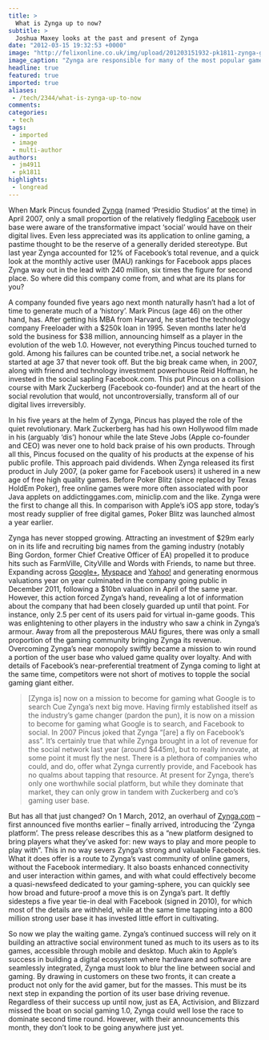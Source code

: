 ```yaml
---
title: >
  What is Zynga up to now?
subtitle: >
  Joshua Maxey looks at the past and present of Zynga
date: "2012-03-15 19:32:53 +0000"
image: "http://felixonline.co.uk/img/upload/201203151932-pk1811-zynga-games.jpg"
image_caption: "Zynga are responsible for many of the most popular games on Facebook"
headline: true
featured: true
imported: true
aliases:
 - /tech/2344/what-is-zynga-up-to-now
comments:
categories:
 - tech
tags:
 - imported
 - image
 - multi-author
authors:
 - jm4911
 - pk1811
highlights:
 - longread
---
```


When Mark Pincus founded [Zynga](http://Zynga.com) (named ‘Presidio Studios’ at the time) in April 2007, only a small proportion of the relatively fledgling [Facebook](http://www.facebook.com) user base were aware of the transformative impact ‘social’ would have on their digital lives. Even less appreciated was its application to online gaming, a pastime thought to be the reserve of a generally derided stereotype. But last year Zynga accounted for 12% of Facebook’s total revenue, and a quick look at the monthly active user (MAU) rankings for Facebook apps places Zynga way out in the lead with 240 million, six times the figure for second place. So where did this company come from, and what are its plans for you?

A company founded five years ago next month naturally hasn’t had a lot of time to generate much of a ‘history’. Mark Pincus (age 46) on the other hand, has. After getting his MBA from Harvard, he started the technology company Freeloader with a $250k loan in 1995. Seven months later he’d sold the business for $38 million, announcing himself as a player in the evolution of the web 1.0. However, not everything Pincus touched turned to gold. Among his failures can be counted tribe.net, a social network he started at age 37 that never took off. But the big break came when, in 2007, along with friend and technology investment powerhouse Reid Hoffman, he invested in the social sapling Facebook.com. This put Pincus on a collision course with Mark Zuckerberg (Facebook co-founder) and at the heart of the social revolution that would, not uncontroversially, transform all of our digital lives irreversibly.

In his five years at the helm of Zynga, Pincus has played the role of the quiet revolutionary. Mark Zuckerberg has had his own Hollywood film made in his (arguably ‘dis’) honour while the late Steve Jobs (Apple co-founder and CEO) was never one to hold back praise of his own products. Through all this, Pincus focused on the quality of his products at the expense of his public profile. This approach paid dividends. When Zynga released its first product in July 2007, (a poker game for Facebook users) it ushered in a new age of free high quality games. Before Poker Blitz (since replaced by Texas HoldEm Poker), free online games were more often associated with poor Java applets on addictinggames.com, miniclip.com and the like. Zynga were the first to change all this. In comparison with Apple’s iOS app store, today’s most ready supplier of free digital games, Poker Blitz was launched almost a year earlier.

Zynga has never stopped growing. Attracting an investment of $29m early on in its life and recruiting big names from the gaming industry (notably Bing Gordon, former Chief Creative Officer of EA) propelled it to produce hits such as FarmVille, CityVille and Words with Friends, to name but three. Expanding across [Google+](https://plus.google.com/), [Myspace](http://www.myspace.com) and [Yahoo!](http://www.yahoo.co.uk) and generating enormous valuations year on year culminated in the company going public in December 2011, following a $10bn valuation in April of the same year. However, this action forced Zynga’s hand, revealing a lot of information about the company that had been closely guarded up until that point. For instance, only 2.5 per cent of its users paid for virtual in-game goods. This was enlightening to other players in the industry who saw a chink in Zynga’s armour. Away from all the preposterous MAU figures, there was only a small proportion of the gaming community bringing Zynga its revenue. Overcoming Zynga’s near monopoly swiftly became a mission to win round a portion of the user base who valued game quality over loyalty. And with details of Facebook’s near-preferential treatment of Zynga coming to light at the same time, competitors were not short of motives to topple the social gaming giant either.
> [Zynga is] now on a mission to become for gaming what Google is to search
Cue Zynga’s next big move. Having firmly established itself as the industry’s game changer (pardon the pun), it is now on a mission to become for gaming what Google is to search, and Facebook to social. In 2007 Pincus joked that Zynga “[are] a fly on Facebook’s ass”. It’s certainly true that while Zynga brought in a lot of revenue for the social network last year (around $445m), but to really innovate, at some point it must fly the nest. There is a plethora of companies who could, and do, offer what Zynga currently provide, and Facebook has no qualms about tapping that resource. At present for Zynga, there’s only one worthwhile social platform, but while they dominate that market, they can only grow in tandem with Zuckerberg and co’s gaming user base.

But has all that just changed? On 1 March, 2012, an overhaul of [Zynga.com](http://Zynga.com) – first announced five months earlier – finally arrived, introducing the ‘Zynga platform’. The press release describes this as a “new platform designed to bring players what they’ve asked for: new ways to play and more people to play with”. This in no way severs Zynga’s strong and valuable Facebook ties. What it does offer is a route to Zynga’s vast community of online gamers, without the Facebook intermediary. It also boasts enhanced connectivity and user interaction within games, and with what could effectively become a quasi-newsfeed dedicated to your gaming-sphere, you can quickly see how broad and future-proof a move this is on Zynga’s part. It deftly sidesteps a five year tie-in deal with Facebook (signed in 2010), for which most of the details are withheld, while at the same time tapping into a 800 million strong user base it has invested little effort in cultivating.

So now we play the waiting game. Zynga’s continued success will rely on it building an attractive social environment tuned as much to its users as to its games, accessible through mobile and desktop. Much akin to Apple’s success in building a digital ecosystem where hardware and software are seamlessly integrated, Zynga must look to blur the line between social and gaming. By drawing in customers on these two fronts, it can create a product not only for the avid gamer, but for the masses. This must be its next step in expanding the portion of its user base driving revenue. Regardless of their success up until now, just as EA, Activision, and Blizzard missed the boat on social gaming 1.0, Zynga could well lose the race to dominate second time round. However, with their announcements this month, they don’t look to be going anywhere just yet.
